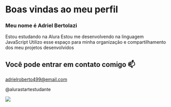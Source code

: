 # Boas vindas ao meu perfil
### Meu nome é Adriel Bertolazi
Estou estudando na Alura
Estou me desenvolvendo na linguagem JavaScript
Utilizo esse espaço para minha organização e compartilhamento dos meu projetos desenvolvidos

## Você pode entrar em contato comigo 📫
adrielroberto499@email.com

@alurastartestudante

![](![lr-agl-ssb-vegito-goku](https://github.com/Dracxyss/RONALDINHO/assets/171879844/9afb5444-0004-40a9-94fb-7d4c724569c6))

